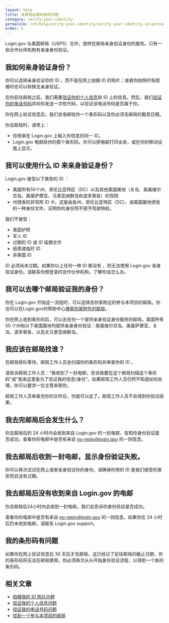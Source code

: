 ```yaml
---
layout: help
title: 亲身验证我的身份问题
category: verify-your-identity
permalink: /zh/help/verify-your-identity/verify-your-identity-in-person/
order: 6
---
```


Login.gov 与美国邮局（USPS）合作，提供在邮局亲身验证身份的服务。只有一些合作伙伴机构有亲身身份验证。

## 我如何亲身验证身份？

你可以选择亲身验证你的 ID ，而不是在网上拍摄 ID 的照片；或者你拍照时有困难时也可以转换去亲身验证。

在你前往邮局之前，我们需要[验证你的个人信息](#)和 ID 上的信息。然后，我们[验证你的电话号码](#)并向你发送一次性代码，以验证该电话号码是否属于你。

你在网上验证信息后，我们会电邮给你一个条形码以及你必须去邮局的截至日期。

你去邮局时，请带上：

- 你用来在 Login.gov 上输入你信息的同一 ID。
- Login.gov 电邮给你的那个条形码。你可以把电邮打印出来，或在你的移动设施上显示。

## 我可以使用什么 ID 来亲身验证身份？

Login.gov 接受以下类型的 ID ：

- 美国所有50个州、哥伦比亚特区（DC）以及其他美国属地（关岛、美属维尔京岛、美属萨摩亚、马里亚纳群岛和波多黎各）的驾照
- 州颁发的非驾照 ID 卡。这是由各州、哥伦比亚特区（DC）、或美国属地颁发的一种身份文件，证明你的身份但不授予驾驶特权。

我们不接受：

- 美国护照
- 军人 ID
- 过期的 ID 或 ID 延期文件
- 纸质或临时 ID
- 非美国 ID

ID 必须尚未过期。如果你以上任何一种 ID 都没有 ，则无法使用 Login.gov 亲身验证身份。请联系你想登录的合作伙伴机构，了解你该怎么办。

## 我可以去哪个邮局验证我的身份？

你在 Login.gov 开始这一流程时，可以选择去你家附近的参与本项目的邮局。你也可以在Login.gov的帮助中心[搜索你家附件的邮局](#)。

你在网上收到条形码后，可以去任何一个提供亲身验证身份服务的邮局。美国所有 50 个州和以下美国属地均提供亲身身份验证：美属维尔京岛、美属萨摩亚、关岛、波多黎各、以及北马里亚纳群岛。

## 我应该在邮局找谁？

在邮局排队等待。邮局工作人员会扫描你的条形码并审查你的 ID 。

请告诉邮局工作人员：“我收到了一封电邮，告诉我要在这个邮局扫描这个条形码”或“我来这里是为了验证我的信息/身份”。如果邮局工作人员仍然不知道如何处理，你可以要求一位主管来帮你。

邮局工作人员审查完你的文件后，你就可以走了。邮局工作人员不会得到你验证结果。

## 我去完邮局后会发生什么？

你去邮局后的 24 小时内会收到来自 Login.gov 的一封电邮，告知你身份验证是否成功。查看你的电邮中是否有来自 [no-reply@login.gov](mailto:no-reply@login.gov) 的一则信息。

## 我去邮局后收到一封电邮，显示身份验证失败。

你可以再次试试在网上或者亲身验证你的身份。请确保你用的 ID 是我们接受的类型而且没有过期。

## 我去邮局后没有收到来自 Login.gov 的电邮

你去邮局后24小时内会收到一封电邮。我们会告诉你身份验证是否成功。

查看你的电邮中是否有来自 [no-reply@login.gov](mailto:no-reply@login.gov) 的一则信息。如果你在 24 小时后仍未收到电邮，请联系 Login.gov support。

## 我的条形码有问题

如果你在网上验证信息后 30 天后才去邮局，这已经过了前往邮局的截止日期，你的条形码将无法在邮局使用。你必须再次从头开始身份验证流程，以得到一个新的条形码。

## 相关文章

* [拍摄我的 ID 照片问题](#)
* [验证我的个人信息问题](#)
* [验证我的电话号码问题](#)
* [找到一个参与本项目的邮局](#)
